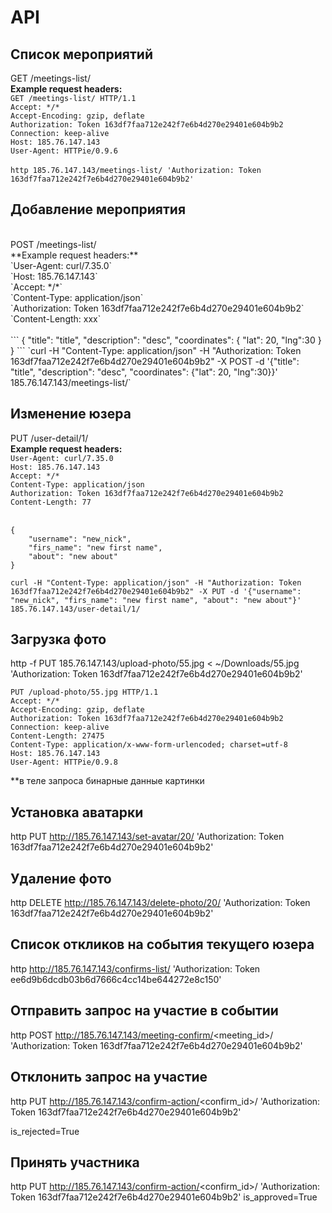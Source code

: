 API
===
Список мероприятий
------------------
GET /meetings-list/<br/>
**Example request headers:**
<br/>`GET /meetings-list/ HTTP/1.1`<br/>
`Accept: */*`<br/>
`Accept-Encoding: gzip, deflate`<br/>
`Authorization: Token 163df7faa712e242f7e6b4d270e29401e604b9b2`<br/>
`Connection: keep-alive`<br/>
`Host: 185.76.147.143`<br/>
`User-Agent: HTTPie/0.9.6`<br/>
<br/>
`http 185.76.147.143/meetings-list/ 'Authorization: Token 163df7faa712e242f7e6b4d270e29401e604b9b2'`

Добавление мероприятия
----------------------
<br/>
POST /meetings-list/<br/>
**Example request headers:**<br/>
`User-Agent: curl/7.35.0`<br/>
`Host: 185.76.147.143`<br/>
`Accept: */*`<br/>
`Content-Type: application/json`<br/>
`Authorization: Token 163df7faa712e242f7e6b4d270e29401e604b9b2`<br/>
`Content-Length: xxx`<br/>
<br/>
```
{
    "title": "title", 
    "description": "desc", 
    "coordinates": {
        "lat": 20, 
        "lng":30
    }
}
```
`curl -H "Content-Type: application/json" -H "Authorization: Token 163df7faa712e242f7e6b4d270e29401e604b9b2" -X POST -d '{"title": "title", "description": "desc", "coordinates": {"lat": 20, "lng":30}}' 185.76.147.143/meetings-list/`

Изменение юзера
---------------
PUT /user-detail/1/<br/>
**Example request headers:**<br/>
`User-Agent: curl/7.35.0`<br/>
`Host: 185.76.147.143`<br/>
`Accept: */*`<br/>
`Content-Type: application/json`<br/>
`Authorization: Token 163df7faa712e242f7e6b4d270e29401e604b9b2`<br/>
`Content-Length: 77`<br/>
<br/>
```
{
    "username": "new_nick", 
    "firs_name": "new first name", 
    "about": "new about"
}
```
`curl -H "Content-Type: application/json" -H "Authorization: Token 163df7faa712e242f7e6b4d270e29401e604b9b2" -X PUT -d '{"username": "new_nick", "firs_name": "new first name", "about": "new about"}' 185.76.147.143/user-detail/1/`


Загрузка фото
-------------


http -f PUT 185.76.147.143/upload-photo/55.jpg  <  ~/Downloads/55.jpg 'Authorization: Token 163df7faa712e242f7e6b4d270e29401e604b9b2'

`PUT /upload-photo/55.jpg HTTP/1.1`<br/>
`Accept: */*`<br/>
`Accept-Encoding: gzip, deflate`<br/>
`Authorization: Token 163df7faa712e242f7e6b4d270e29401e604b9b2`<br/>
`Connection: keep-alive`<br/>
`Content-Length: 27475`<br/>
`Content-Type: application/x-www-form-urlencoded; charset=utf-8`<br/>
`Host: 185.76.147.143`<br/>
`User-Agent: HTTPie/0.9.8`<br/>

**в теле запроса бинарные данные картинки


Установка аватарки
-------------------
http PUT http://185.76.147.143/set-avatar/20/ 'Authorization: Token 163df7faa712e242f7e6b4d270e29401e604b9b2'


Удаление фото
-------------------
http DELETE http://185.76.147.143/delete-photo/20/ 'Authorization: Token 163df7faa712e242f7e6b4d270e29401e604b9b2'


Список откликов на события текущего юзера
-----------------------------------------
http http://185.76.147.143/confirms-list/   'Authorization: Token ee6d9b6dcdb03b6d7666c4cc14be644272e8c150'

Отправить запрос на участие в событии
-------------------------------------
http POST http://185.76.147.143/meeting-confirm/<meeting_id>/   'Authorization: Token 163df7faa712e242f7e6b4d270e29401e604b9b2'


Отклонить запрос на участие
---------------------------
http PUT http://185.76.147.143/confirm-action/<confirm_id>/   'Authorization: Token 163df7faa712e242f7e6b4d270e29401e604b9b2'

is_rejected=True

Принять участника
-------------------
http PUT http://185.76.147.143/confirm-action/<confirm_id>/   'Authorization: Token 163df7faa712e242f7e6b4d270e29401e604b9b2'
is_approved=True



